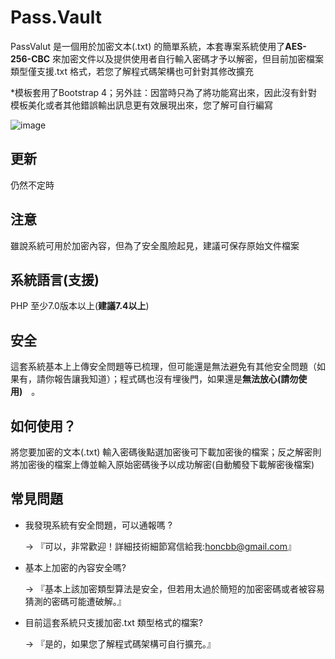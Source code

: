 # Pass.Vault

PassValut 是一個用於加密文本(.txt) 的簡單系統，本套專案系統使用了**AES-256-CBC** 來加密文件以及提供使用者自行輸入密碼才予以解密，但目前加密檔案類型僅支援.txt 格式，若您了解程式碼架構也可針對其修改擴充

*模板套用了Bootstrap 4；另外註：因當時只為了將功能寫出來，因此沒有針對模板美化或者其他錯誤輸出訊息更有效展現出來，您了解可自行編寫

![image](https://i.imgur.com/y99Dawi.jpeg)

## 更新

仍然不定時

## 注意

雖說系統可用於加密內容，但為了安全風險起見，建議可保存原始文件檔案 

## 系統語言(支援)

PHP 至少7.0版本以上(**建議7.4以上**)

## 安全

這套系統基本上上傳安全問題等已梳理，但可能還是無法避免有其他安全問題（如果有，請你報告讓我知道）；程式碼也沒有埋後門，如果還是**無法放心(請勿使用)**　。

## 如何使用？

將您要加密的文本(.txt) 輸入密碼後點選加密後可下載加密後的檔案；反之解密則將加密後的檔案上傳並輸入原始密碼後予以成功解密(自動觸發下載解密後檔案)

## 常見問題
  
  
* 我發現系統有安全問題，可以通報嗎 ? 

    → 『可以，非常歡迎！詳細技術細節寫信給我:honcbb@gmail.com』

* 基本上加密的內容安全嗎?

    → 『基本上該加密類型算法是安全，但若用太過於簡短的加密密碼或者被容易猜測的密碼可能遭破解。』

* 目前這套系統只支援加密.txt 類型格式的檔案?

    → 『是的，如果您了解程式碼架構可自行擴充。』 
